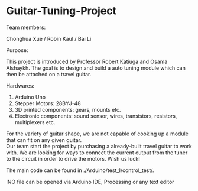 # Guitar-Tuning-Project

Team members:
  
  Chonghua Xue /
  Robin Kaul /
  Bai Li

Purpose:

  This project is introduced by Professor Robert Katiuga and Osama Alshaykh. The goal is to design and build a auto tuning module which can then be attached on a travel guitar. 
  
Hardwares:
  1. Arduino Uno
  2. Stepper Motors: 28BYJ-48
  3. 3D printed components: gears, mounts etc.
  4. Electronic components: sound sensor, wires, transistors, resistors, multiplexers etc.
  
  For the variety of guitar shape, we are not capable of cooking up a module that can fit on any given guitar.  
Our team start the project by purchasing a already-built travel guitar to work with. We are looking for ways to connect the current output from the tuner to the circuit in order to drive the motors. Wish us luck!

The main code can be found in ./Arduino/test_1/control_test/. 

INO file can be opened via Arduino IDE, Processing or any text editor
